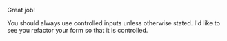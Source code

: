 Great job! 

You should always use controlled inputs unless otherwise stated. I'd like to see you refactor your form so that it is controlled.